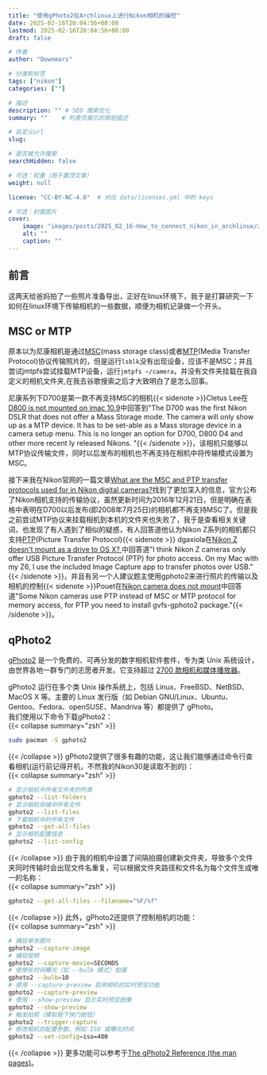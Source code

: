 ```yaml
---
title: "使用gPhoto2在Archlinux上进行Nikon相机的操控"
date: 2025-02-16T20:04:56+08:00
lastmod: 2025-02-16T20:04:56+08:00
draft: false

# 作者
author: "Downmars"

# 分类和标签
tags: ["nikon"]
categories: [""]

# 描述
description: "" # SEO 搜索优化
summary: ""    # 列表页展示的简短描述

# 自定义url
slug:

# 是否被允许搜索
searchHidden: false

# 可选：权重（用于置顶文章）
weight: null

license: "CC-BY-NC-4.0"  # 对应 data/licenses.yml 中的 keys

# 可选：封面图片
cover:
    image: "images/posts/2025_02_16-How_to_connect_nikon_in_archlinux/z30_front_1_3.webp"
    alt: ""
    caption: ""
---
```


## 前言  
这两天给爸妈拍了一些照片准备导出，正好在linux环境下，我于是打算研究一下如何在linux环境下传输相机的一些数据，顺便为相机记录做一个开头。  

## MSC or MTP  
原本以为尼康相机是通过[MSC](https://zh.wikipedia.org/wiki/USB%E5%A4%A7%E5%AE%B9%E9%87%8F%E5%AD%98%E5%82%A8%E8%AE%BE%E5%A4%87)(mass storage class)或者[MTP](https://zh.wikipedia.org/wiki/%E5%AA%92%E4%BD%93%E4%BC%A0%E8%BE%93%E5%8D%8F%E8%AE%AE)(Media Transfer Protocol)协议传输照片的，但是运行`lsblk`没有出现设备，应该不是MSC；并且尝试jmtpfs尝试挂载MTP设备，运行`jmtpfs ~/camera`，并没有文件夹挂载在我自定义的相机文件夹,在我去谷歌搜索之后才大致明白了是怎么回事。  

尼康系列下D700是第一款不再支持MSC的相机{{< sidenote >}}Cletus Lee在[D800 is not mounted on imac 10.9](https://www.flickr.com/groups/1567431@N22/discuss/72157638076477643/)中回答到"The D700 was the first Nikon DSLR that does not offer a Mass Storage mode. The camera will only show up as a MTP device. It has to be set-able as a Mass storage device in a camera setup menu. This is no longer an option for D700, D800 D4 and other more recent ly released Nikons. "{{< /sidenote >}}，该相机只能够以MTP协议传输文件，同时以后发布的相机也不再支持在相机中将传输模式设置为MSC。  

接下来我在Nikon官网的一篇文章[What are the MSC and PTP transfer protocols used for in Nikon digital cameras?](https://www.nikonimgsupport.com/na/NSG_article?articleNo=000047387&lang=en_SG)找到了更加深入的信息，官方公布了Nikon相机支持的传输协议，虽然更新时间为2016年12月21日，但是明确在表格中表明在D700以后发布(即2008年7月25日)的相机都不再支持MSC了。但是我之前尝试MTP协议来挂载相机到本机的文件夹也失败了，我于是查看相关关键词，也发现了有人遇到了相似的疑惑，有人回答道他认为Nikon Z系列的相机都只支持[PTP](https://en.wikipedia.org/wiki/Picture_Transfer_Protocol)(Picture Transfer Protocol){{< sidenote >}}
dgaxiola在[Nikon Z doesn't mount as a drive to OS X? ](https://www.reddit.com/r/nikon_Zseries/comments/15bi377/nikon_z_doesnt_mount_as_a_drive_to_os_x/)中回答道"I think Nikon Z cameras only offer USB Picture Transfer Protocol (PTP) for photo access. On my Mac with my Z6, I use the included Image Capture app to transfer photos over USB."{{< /sidenote >}}，并且有另一个人建议题主使用gphoto2来进行照片的传输以及相机的控制{{< sidenote >}}Pouet在[Nikon camera does not mount](https://forum.manjaro.org/t/nikon-camera-does-not-mount/75618/2)中回答道"Some Nikon cameras use PTP instead of MSC or MTP protocol for memory access, for PTP you need to install gvfs-gphoto2 package."{{< /sidenote >}}。  

## qPhoto2  
[gPhoto2](http://www.gphoto.org/proj/) 是一个免费的、可再分发的数字相机软件套件，专为类 Unix 系统设计，由世界各地一群专门的志愿者开发。它支持超过 [2700 款相机和媒体播放器](http://www.gphoto.org/proj/libgphoto2/support.php)。  

gPhoto2 运行在多个类 Unix 操作系统上，包括 Linux、FreeBSD、NetBSD、MacOS X 等。主要的 Linux 发行版（如 Debian GNU/Linux、Ubuntu、Gentoo、Fedora、openSUSE、Mandriva 等）都提供了 gPhoto。  
我们使用以下命令下载gPhoto2：  
{{< collapse summary="zsh" >}}
```bash  
sudo pacman -S gphoto2  
```
{{< /collapse >}}
gPhoto2提供了很多有趣的功能，这让我们能够通过命令行查看相机(运行前记得开机，不然我的Nikon30是读取不到的)：  
{{< collapse summary="zsh" >}}
```bash  
# 显示相机中所有文件夹的列表
gphoto2 --list-folders
# 显示相机存储中所有文件
gphoto2 --list-files
# 下载相机中的所有文件
gphoto2 --get-all-files
# 显示相机配置信息
gphoto2 --list-config
```
{{< /collapse >}}
由于我的相机中设置了间隔拍摄创建新文件夹，导致多个文件夹同时传输时会出现文件名重复，可以根据文件夹路径和文件名为每个文件生成唯一的名称：  
{{< collapse summary="zsh" >}}
```bash  
gphoto2 --get-all-files --filename="%F/%f"
```
{{< /collapse >}}
此外，gPhoto2还提供了控制相机的功能：  
{{< collapse summary="zsh" >}}
```bash  
# 捕捉单张图片
gphoto2 --capture-image
# 捕捉视频
gphoto2 --capture-movie=SECONDS
# 使用长时间曝光（如 --bulb 模式）拍摄
gphoto2 --bulb=10
# 使用 --capture-preview 启用相机的实时预览功能
gphoto2 --capture-preview
# 使用 --show-preview 显示实时预览图像
gphoto2 --show-preview
# 触发拍照（模拟按下快门按钮）
gphoto2 --trigger-capture
# 修改相机的配置参数，例如 ISO 或曝光时间
gphoto2 --set-config=iso=400

```
{{< /collapse >}}
更多功能可以参考于[The gPhoto2 Reference (the man pages)](http://www.gphoto.org/doc/manual/ref-gphoto2-cli.html#cli-examples)。


